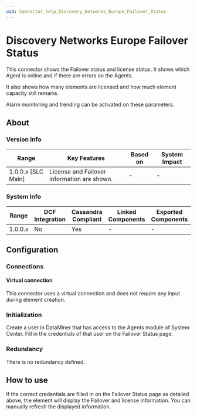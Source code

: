 ```yaml
---
uid: Connector_help_Discovery_Networks_Europe_Failover_Status
---
```


# Discovery Networks Europe Failover Status

This connector shows the Failover status and license status. It shows which Agent is online and if there are errors on the Agents.

It also shows how many elements are licensed and how much element capacity still remains.

Alarm monitoring and trending can be activated on these parameters.

## About

### Version Info

| Range              | Key Features                              | Based on   | System Impact   |
|----------------------|---------------------------------------------|--------------|-------------------|
| 1.0.0.x [SLC Main]   | License and Failover information are shown. | -            | -                 |

### System Info

| Range     | DCF Integration     | Cassandra Compliant     | Linked Components     | Exported Components     |
|-----------|---------------------|-------------------------|-----------------------|-------------------------|
| 1.0.0.x   | No                  | Yes                     | -                     | -                       |

## Configuration

### Connections

#### Virtual connection

This connector uses a virtual connection and does not require any input during element creation.

### Initialization

Create a user in DataMiner that has access to the Agents module of System Center. Fill in the credentials of that user on the Failover Status page.

### Redundancy

There is no redundancy defined.

## How to use

If the correct credentials are filled in on the Failover Status page as detailed above, the element will display the Failover and license information. You can manually refresh the displayed information.
